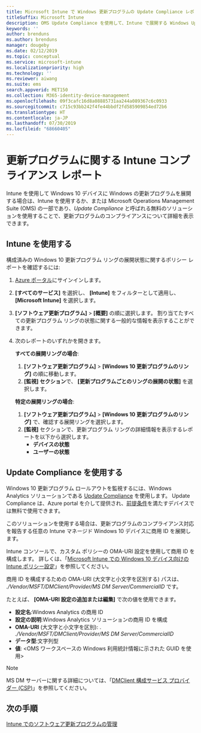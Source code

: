 ```yaml
---
title: Microsoft Intune で Windows 更新プログラムの Update Compliance レポートを使用する
titleSuffix: Microsoft Intune
description: OMS Update Compliance を使用して、Intune で展開する Windows Updates のレポート データを表示します。
keywords: ''
author: brenduns
ms.author: brenduns
manager: dougeby
ms.date: 02/12/2019
ms.topic: conceptual
ms.service: microsoft-intune
ms.localizationpriority: high
ms.technology: ''
ms.reviewer: aiwang
ms.suite: ems
search.appverid: MET150
ms.collection: M365-identity-device-management
ms.openlocfilehash: 09f3cafc16d8a08885731aa244a089367c6c0933
ms.sourcegitcommit: c715c93bb242f4fe44bbdf2fd585909854ed72b6
ms.translationtype: HT
ms.contentlocale: ja-JP
ms.lasthandoff: 07/30/2019
ms.locfileid: "68660405"
---
```

# <a name="intune-compliance-reports-for-updates"></a>更新プログラムに関する Intune コンプライアンス レポート
Intune を使用して Windows 10 デバイスに Windows の更新プログラムを展開する場合は、Intune を使用するか、または Microsoft Operations Management Suite (OMS) の一部であり、*Update Compliance* と呼ばれる無料のソリューションを使用することで、更新プログラムのコンプライアンスについて詳細を表示できます。

## <a name="use-intune"></a>Intune を使用する
構成済みの Windows 10 更新プログラム リングの展開状態に関するポリシー レポートを確認するには: 
1. [Azure ポータル](https://portal.azure.com/)にサインインします。
2. **[すべてのサービス]** を選択し、 **[Intune]** をフィルターとして適用し、 **[Microsoft Intune]** を選択します。
3. **[ソフトウェア更新プログラム]**  >  **[概要]** の順に選択します。 割り当てたすべての更新プログラム リングの状態に関する一般的な情報を表示することができます。
4. 次のレポートのいずれかを開きます。  

   **すべての展開リングの場合**:
   1. **[ソフトウェア更新プログラム]**  >  **[Windows 10 更新プログラムのリング]** の順に移動します。
   2. **[監視] セクション**で、 **[更新プログラムごとのリングの展開の状態]** を選択します。  

   **特定の展開リングの場合**:  

   1. **[ソフトウェア更新プログラム]**  >  **[Windows 10 更新プログラムのリング]** で、確認する展開リングを選択します。  
   2. **[監視]** セクションで、更新プログラム リングの詳細情報を表示するレポートを以下から選択します。  
      - **デバイスの状態**  
      - **ユーザーの状態**  

## <a name="use-update-compliance"></a>Update Compliance を使用する
Windows 10 更新プログラム ロールアウトを監視するには、Windows Analytics ソリューションである [Update Compliance](https://technet.microsoft.com/itpro/windows/manage/update-compliance-monitor) を使用します。 Update Compliance は、Azure portal を介して提供され、[前提条件](https://docs.microsoft.com/windows/deployment/update/update-compliance-get-started#update-compliance-prerequisites)を満たすデバイスでは無料で使用できます。  

このソリューションを使用する場合は、更新プログラムのコンプライアンス対応を報告する任意の Intune マネージド Windows 10 デバイスに商用 ID を展開します。  

Intune コンソールで、カスタム ポリシーの OMA-URI 設定を使用して商用 ID を構成します。 詳しくは、「[Microsoft Intune での Windows 10 デバイス向けの Intune ポリシー設定](https://docs.microsoft.com/intune-classic/deploy-use/windows-10-policy-settings-in-microsoft-intune)」を参照してください。  

商用 ID を構成するための OMA-URI (大文字と小文字を区別する) パスは、 *./Vendor/MSFT/DMClient/Provider/MS DM Server/CommercialID* です。  

たとえば、 **[OMA-URI 設定の追加または編集]** で次の値を使用できます。
- **設定名**:Windows Analytics の商用 ID
- **設定の説明**:Windows Analytics ソリューションの商用 ID を構成
- **OMA-URI** (大文字と小文字を区別): . *./Vendor/MSFT/DMClient/Provider/MS DM Server/CommercialID*
- **データ型**:文字列型
- **値**: \<OMS ワークスペースの Windows 利用統計情報に示された GUID を使用>
 
> [!NOTE]  
> MS DM サーバーに関する詳細については、「[DMClient 構成サービス プロバイダー (CSP)]( https://docs.microsoft.com/windows/client-management/mdm/dmclient-csp)」を参照してください。

## <a name="next-steps"></a>次の手順
[Intune でのソフトウェア更新プログラムの管理](windows-update-for-business-configure.md)

